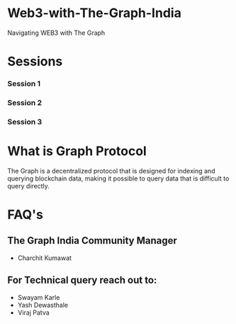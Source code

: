 # Web3-with-The-Graph-India

Navigating WEB3 with The Graph

# Sessions

### Session 1

### Session 2

### Session 3

# What is Graph Protocol

The Graph is a decentralized protocol that is designed for indexing and querying blockchain data, making it possible to query data that is difficult to query directly.

# FAQ's

## The Graph India Community Manager

- Charchit Kumawat

## For Technical query reach out to:

- Swayam Karle
- Yash Dewasthale
- Viraj Patva
